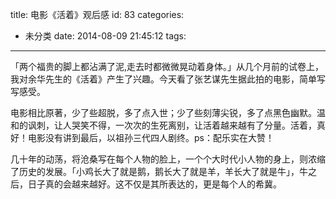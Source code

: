 title: 电影《活着》观后感
id: 83
categories:
  - 未分类
date: 2014-08-09 21:45:12
tags:
---

「两个福贵的脚上都沾满了泥,走去时都微微晃动着身体。」从几个月前的试卷上，我对余华先生的《活着》产生了兴趣。今天看了张艺谋先生据此拍的电影，简单写写感受。

电影相比原著，少了些超脱，多了点入世；少了些刻薄尖锐，多了点黑色幽默。温和的讽刺，让人哭笑不得，一次次的生死离别，让活着越来越有了分量。活着，真好！电影没有讲到最后，以祖孙三代四人剧终。ps：配乐实在大赞！

几十年的动荡，将沧桑写在每个人物的脸上，一个个大时代小人物的身上，则浓缩了历史的发展。「小鸡长大了就是鹅，鹅长大了就是羊，羊长大了就是牛」，牛之后，日子真的会越来越好。这不仅是其所表达的，更是每个人的希冀。